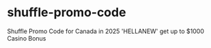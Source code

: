 # shuffle-promo-code
Shuffle Promo Code for Canada in 2025 'HELLANEW' get up to $1000 Casino Bonus 
